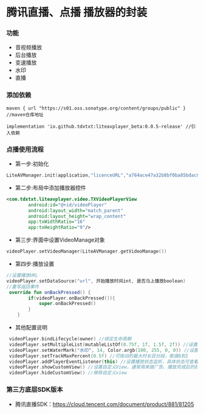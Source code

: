 
# 腾讯直播、点播 播放器的封装

### 功能
* 音视频播放
* 后台播放
* 变速播放
* 水印
* 直播

### 添加依赖
```
maven { url "https://s01.oss.sonatype.org/content/groups/public" } //maven仓库地址

implementation 'io.github.tdxtxt:liteavplayer_beta:0.0.5-release' //引入依赖
```

### 点播使用流程
* 第一步:初始化

```kotlin
LiteAVManager.init(application,"licenceURL","a784ace47a32b8bf0ba85bdac884e767", "防盗链接域名，可不传")
```

* 第二步:布局中添加播放器控件
```xml
<com.tdxtxt.liteavplayer.video.TXVideoPlayerView
        android:id="@+id/videoPlayer"
        android:layout_width="match_parent"
        android:layout_height="wrap_content"
        app:txWidthRatio="16"
        app:txHeightRatio="9"/>
```
* 第三步:界面中设置VideoManage对象
```kotlin
videoPlayer.setVideoManager(LiteAVManager.getVideoManage())
```
* 第四步:播放设置
```kotlin
//设置播放URL
videoPlayer.setDataSource("url", 开始播放时间int, 是否马上播放boolean)
//重写返回事件
 override fun onBackPressed() {
        if(videoPlayer.onBackPressed()){
            super.onBackPressed()
        }
	}
```
* 其他配置说明
```kotlin
 videoPlayer.bindLifecycle(owner) //绑定生命周期
 videoPlayer.setMultipleList(mutableListOf(0.75f, 1f, 1.5f, 2f)) //设置倍速
 videoPlayer.setWaterMark("水印", 14, Color.argb(100, 255, 0, 0)) //设置水印
 videoPlayer.setTrackMaxPercent(0.5f) //可拖动的最大时长百分段，取值0到1
 videoPlayer.addPlayerEventListener(this) //设置播放状态监听，具体状态可查看源码
 videoPlayer.showCustomView() //设置自定义View，通常用来做广告、播放完成后的封面等，注意：这里只会设置一个，再次设置的时候会覆盖前面设置的额
 videoPlayer.hideCustomView() //移除自定义view
```

### 第三方底层SDK版本
* 腾讯直播SDK：https://cloud.tencent.com/document/product/881/81205

```